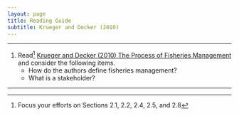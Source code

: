 ```yaml
---
layout: page
title: Reading Guide
subtitle: Krueger and Decker (2010)
---
```


----

1. Read[^1] [Krueger and Decker (2010) The Process of Fisheries Management](KruegerDecker_2010_Process.pdf) and consider the following items.
    * How do the authors define fisheries management?
    * What is a stakeholder?
    

----
[^1]: Focus your efforts on Sections 2.1, 2.2, 2.4, 2.5, and 2.8
